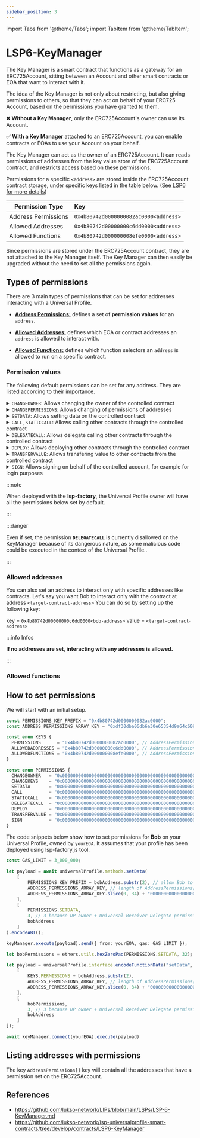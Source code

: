 ```yaml
---
sidebar_position: 3
---
```


import Tabs from '@theme/Tabs';
import TabItem from '@theme/TabItem';

# LSP6-KeyManager

The Key Manager is a smart contract that functions as a gateway for an ERC725Account, sitting between an Account and other smart contracts or EOA that want to interact with it.

The idea of the Key Manager is not only about restricting, but also giving permissions to others, so that they can act on behalf of your ERC725 Account, based on the permissions you have granted to them.

:x: **Without a Key Manager**, only the ERC725Account's owner can use its Account.

:white_check_mark: **With a Key Manager** attached to an ERC725Account, you can enable contracts or EOAs to use your Account on your behalf.

The Key Manager can act as the owner of an ERC725Account. It can reads permissions of addresses from the key value store of the ERC725Account contract, and restricts access based on these permissions.

Permissions for a specific `<address>` are stored inside the ERC725Account contract storage, under specific keys listed in the table below. ([See LSP6 for more details](https://github.com/lukso-network/LIPs/blob/main/LSPs/LSP-6-KeyManager.md#addresspermissionspermissionsaddress))

| Permission Type     | Key |
| ------------------- | :----------- |
| Address Permissions | `0x4b80742d0000000082ac0000<address>`       |
| Allowed Addresses   | `0x4b80742d00000000c6dd0000<address>`        |
| Allowed Functions   | `0x4b80742d000000008efe0000<address>`        |

Since permissions are stored under the ERC725Account contract, they are not attached to the Key Manager itself. The Key Manager can then easily be upgraded without the need to set all the permissions again.

## Types of permissions

There are 3 main types of permissions that can be set for addresses interacting with a Universal Profile.

- [**Address Permissions:**](https://github.com/lukso-network/LIPs/blob/main/LSPs/LSP-6-KeyManager.md#addresspermissionspermissionsaddress) defines a set of **permission values** for an `address`.

- [**Allowed Addresses:**](https://github.com/lukso-network/LIPs/blob/main/LSPs/LSP-6-KeyManager.md#addresspermissionsallowedaddressesaddress) defines which EOA or contract addresses an `address` is allowed to interact with.

- [**Allowed Functions:**](https://github.com/lukso-network/LIPs/blob/main/LSPs/LSP-6-KeyManager.md#addresspermissionsallowedfunctionsaddress) defines which function selectors an `address` is allowed to run on a specific contract.
### Permission values

The following default permissions can be set for any address. They are listed according to their importance.

<details>
    <summary><code>CHANGEOWNER</code>: Allows changing the owner of the controlled contract</summary>
        <p>Enables to change the owner of the Universal Profile.</p>
        <p>Using this permission, you can upgrade your KeyManager to a new one and transfer ownership to the new KeyManager.</p>
</details>

<details>
    <summary><code>CHANGEPERMISSIONS</code>: Allows changing of permissions of addresses</summary>
    <p>This permission allows an address to grant or revoke permissions for any specific address (including itself).</p>
</details>


<details>
    <summary><code>SETDATA</code>: Allows setting data on the controlled contract</summary>
    Allows an address to write any form of data in the <a href="https://github.com/ethereum/EIPs/blob/master/EIPS/eip-725.md#setdata">ERC725Y</a> key-value store of the linked `ERC725Account`.
</details>

<details>
    <summary><code>CALL</code>, <code>STATICCALL</code>: Allows calling other contracts through the controlled contract</summary>
    <p>This permission enables anyone to use the Universal Profile linked to Key Manager to make external calls (to contracts or Externally Owned Accounts)</p>
    <p>The difference between <code>CALL</code> and <code>STATICCALL</code> is that <code>STATICCALL</code> disallow state change at the target contract being called. If any state is changed, it will revert.
</p>
</details>

<details>
    <summary><code>DELEGATECALL</code>: Allows delegate calling other contracts through the controlled contract</summary>
    
    NB: the current KeyManager disallows the use of DELEGATECALL as this type of call can be harmful for the Universal Profile, as malicious code is run in the context of the Universal Profile.

</details>


<details>
    <summary><code>DEPLOY</code>: Allows deploying other contracts through the controlled contract</summary>
    <p>The <code>DEPLOY</code> permissions enables to create contracts either via the CREATE or CREATE2 opcode.</p>
</details>


<details>
    <summary><code>TRANSFERVALUE</code>: Allows transfering value to other contracts from the controlled contract</summary>
    Enables to send LYX from the linked Universal Profile to an address.<br/>
    If you are looking to do a simple native token transfer from the UP, it should call the <code>execute</code> function in the UP without passing any data, such as <code>up.execute(operationCall, recepient, amount, 0)</code>
</details>

<details>
    <summary><code>SIGN</code>: Allows signing on behalf of the controlled account, for example for login purposes</summary>
</details>

:::note

When deployed with the **lsp-factory**, the Universal Profile owner will have all the permissions below set by default.

:::

:::danger

Even if set, the permission **`DELEGATECALL`** is currently disallowed on the KeyManager because of its dangerous nature, as some malicious code could be executed in the context of the Universal Profile..

:::

### Allowed addresses

You can also set an address to interact only with specific addresses like contracts.
Let's say you want Bob to interact only with the contract at address `<target-contract-address>`
You can do so by setting up the following key:

key = `0x4b80742d00000000c6dd0000<bob-address>`
value = `<target-contract-address>`

:::info Infos

**If no addresses are set, interacting with any addresses is allowed.**

:::

### Allowed functions




## How to set permissions

We will start with an initial setup.

```typescript
const PERMISSIONS_KEY_PREFIX = "0x4b80742d0000000082ac0000";
const ADDRESS_PERMISSIONS_ARRAY_KEY = "0xdf30dba06db6a30e65354d9a64c609861f089545ca58c6b4dbe31a5f338cb0e3";

const enum KEYS {
  PERMISSIONS      = "0x4b80742d0000000082ac0000", // AddressPermissions:Permissions:<address> --> bytes32
  ALLOWEDADDRESSES = "0x4b80742d00000000c6dd0000", // AddressPermissions:AllowedAddresses:<address> --> address[]
  ALLOWEDFUNCTIONS = "0x4b80742d000000008efe0000", // AddressPermissions:AllowedFunctions:<address> --> bytes4[]
}

const enum PERMISSIONS {
  CHANGEOWNER   = "0x0000000000000000000000000000000000000000000000000000000000000001", // .... 0000 0000 0001
  CHANGEKEYS    = "0x0000000000000000000000000000000000000000000000000000000000000002", // .... .... .... 0010
  SETDATA       = "0x0000000000000000000000000000000000000000000000000000000000000004", // .... .... .... 0100
  CALL          = "0x0000000000000000000000000000000000000000000000000000000000000008", // .... .... .... 1000
  STATICCALL    = "0x0000000000000000000000000000000000000000000000000000000000000010", // .... .... 0001 ....
  DELEGATECALL  = "0x0000000000000000000000000000000000000000000000000000000000000020", // .... .... 0010 ....
  DEPLOY        = "0x0000000000000000000000000000000000000000000000000000000000000040", // .... .... 0100 ....
  TRANSFERVALUE = "0x0000000000000000000000000000000000000000000000000000000000000080", // .... .... 1000 ....
  SIGN          = "0x0000000000000000000000000000000000000000000000000000000000000100", // .... 0001 .... ....
}
```

The code snippets below show how to set permissions for **Bob** on your Universal Profile, owned by `yourEOA`.
It assumes that your profile has been deployed using lsp-factory.js tool.

<Tabs>
  <TabItem value="web3js" label="web3.js" default>

````typescript
const GAS_LIMIT = 3_000_000;

let payload = await universalProfile.methods.setData(
    [
        PERMISSIONS_KEY_PREFIX + bobAddress.substr(2), // allow Bob to setData on your UP
        ADDRESS_PERMISSIONS_ARRAY_KEY, // length of AddressPermissions[]
        ADDRESS_PERMISSIONS_ARRAY_KEY.slice(0, 34) + "00000000000000000000000000000001" // add Bob's address into the list of permissions
    ],
    [
        PERMISSIONS.SETDATA,
        3, // 3 because UP owner + Universal Receiver Delegate permission have already been set by lsp-factory
        bobAddress
    ]
).encodeABI();

keyManager.execute(payload).send({ from: yourEOA, gas: GAS_LIMIT });
````

  </TabItem>
  <TabItem value="etherjs" label="ether.js">

````typescript
let bobPermissions = ethers.utils.hexZeroPad(PERMISSIONS.SETDATA, 32);

let payload = universalProfile.interface.encodeFunctionData("setData", [
    [
        KEYS.PERMISSIONS + bobAddress.substr(2),
        ADDRESS_PERMISSIONS_ARRAY_KEY, // length of AddressPermissions[]
        ADDRESS_PERMISSIONS_ARRAY_KEY.slice(0, 34) + "00000000000000000000000000000001" // add Bob's address into the list of 
    ],
    [
        bobPermissions,
        3, // 3 because UP owner + Universal Receiver Delegate permission have already been set by lsp-factory
        bobAddress
    ]
]);

await keyManager.connect(yourEOA).execute(payload)
````

  </TabItem>
</Tabs>


## Listing addresses with permissions

The key `AddressPermissions[]` key will contain all the addresses that have a permission set on the ERC725Account.

## References

- <https://github.com/lukso-network/LIPs/blob/main/LSPs/LSP-6-KeyManager.md>
- <https://github.com/lukso-network/lsp-universalprofile-smart-contracts/tree/develop/contracts/LSP6-KeyManager>

